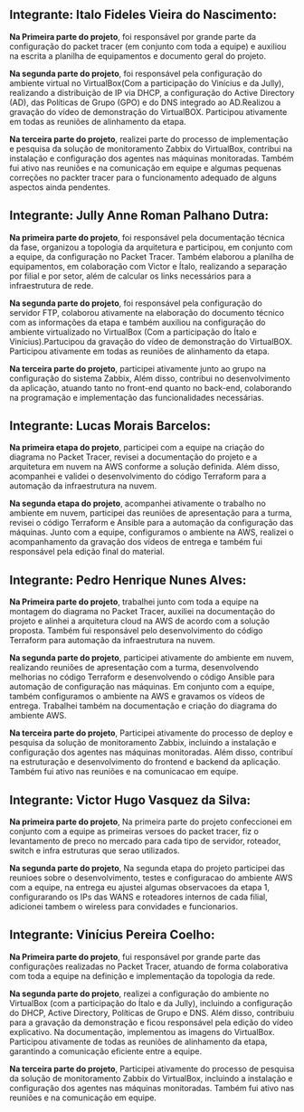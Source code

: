 ## Integrante: Italo Fideles Vieira do Nascimento:

**Na Primeira parte do projeto**, foi responsável por grande parte da configuração do packet tracer (em conjunto com toda a equipe) e auxiliou na escrita a planilha de equipamentos e documento geral do projeto.

**Na segunda parte do projeto**, foi responsável pela configuração do ambiente virtual no VirtualBox(Com a participação do Vinícius e da Jully), realizando a distribuição de IP via DHCP, a configuração do Active Directory (AD), das Políticas de Grupo (GPO) e do DNS integrado ao AD.Realizou a gravação do vídeo de demonstração do VirtualBOX.
Participou ativamente em todas as reuniões de alinhamento da etapa.

**Na terceira parte do projeto**, realizei parte do processo de implementação e pesquisa da solução de monitoramento Zabbix do VirtualBox, contribui na instalação e configuração dos agentes nas máquinas monitoradas. Também fui ativo nas reuniões e na comunicação em equipe e algumas pequenas correções no packter tracer para o funcionamento adequado de alguns aspectos ainda pendentes.


## Integrante: Jully Anne Roman Palhano Dutra:

**Na primeira parte do projeto**, foi responsável pela documentação técnica da fase, organizou a topologia da arquitetura e participou, em conjunto com a equipe, da configuração no Packet Tracer. Também elaborou a planilha de equipamentos, em colaboração com Victor e Ítalo, realizando a separação por filial e por setor, além de calcular os links necessários para a infraestrutura de rede.

**Na segunda parte do projeto**, foi responsável pela configuração do servidor FTP, colaborou ativamente na elaboração do documento técnico com as informações da etapa e também auxiliou na configuração do ambiente virtualizado no VirtualBox (Com a participação do Ítalo e Vinícius).Partucipou da gravação do vídeo de demonstração do VirtualBOX.
Participou ativamente em todas as reuniões de alinhamento da etapa.

**Na terceira parte do projeto**, participei ativamente junto ao grupo na configuração do sistema Zabbix, Além disso, contribui no desenvolvimento da aplicação, atuando tanto no front-end quanto no back-end, colaborando na programação e implementação das funcionalidades necessárias.


## Integrante: Lucas Morais Barcelos:

**Na primeira etapa do projeto**, participei com a equipe na criação do diagrama no Packet Tracer, revisei a documentação do projeto e a arquitetura em nuvem na AWS conforme a solução definida. Além disso, acompanhei e validei o desenvolvimento do código Terraform para a automação da infraestrutura na nuvem.

**Na segunda etapa do projeto**, acompanhei ativamente o trabalho no ambiente em nuvem, participei das reuniões de apresentação para a turma, revisei o código Terraform e Ansible para a automação da configuração das máquinas. Junto com a equipe, configuramos o ambiente na AWS, realizei o acompanhamento da gravação dos vídeos de entrega e também fui responsável pela edição final do material.



## Integrante: Pedro Henrique Nunes Alves:

**Na Primeira parte do projeto**, trabalhei junto com toda a equipe na montagem do diagrama no Packet Tracer, auxiliei na documentação do projeto e alinhei a arquitetura cloud na AWS de acordo com a solução proposta. Também fui responsável pelo desenvolvimento do código Terraform para automação da infraestrutura na nuvem.

**Na segunda parte do projeto**, participei ativamente do ambiente em nuvem, realizando reuniões de apresentação com a turma, desenvolvendo melhorias no código Terraform e desenvolvendo o código Ansible para automação de configuração nas máquinas. Em conjunto com a equipe, também configuramos o ambiente na AWS e gravamos os vídeos de entrega. Trabalhei também na documentação e criação do diagrama do ambiente AWS.

**Na terceira parte do projeto**, Participei ativamente do processo de deploy e pesquisa da solução de monitoramento Zabbix, incluindo a instalação e configuração dos agentes nas máquinas monitoradas. Além disso, contribuí na estruturação e desenvolvimento do frontend e backend da aplicação. Também fui ativo nas reuniões e na comunicacao em equipe.

## Integrante: Victor Hugo Vasquez da Silva:

**Na primeira parte do projeto**, Na primeira parte do projeto confeccionei em conjunto com a equipe as primeiras versoes do packet tracer, fiz o levantamento de preco no mercado para cada tipo de servidor, roteador, switch e infra estruturas que serao utilizados.


**Na segunda parte do projeto**, Na segunda etapa do projeto participei das reunioes sobre o desenvolvimento, testes e configuracao do ambiente AWS com a equipe, na entrega eu ajustei algumas observacoes da etapa 1, configurarando os IPs das WANS e roteadores internos de cada filial, adicionei tambem o wireless para convidades e funcionarios.


## Integrante: Vinícius Pereira Coelho:

**Na Primeira parte do projeto**, fui responsável por grande parte das configurações realizadas no Packet Tracer, atuando de forma colaborativa com toda a equipe na definição e implementação da topologia da rede. 

**Na segunda parte do projeto**, realizei a configuração do ambiente no VirtualBox (com a participação do Ítalo e da Jully), incluindo a configuração do DHCP, Active Directory, Políticas de Grupo e DNS. Além disso, contribuiu para a gravação da demonstração e ficou responsável pela edição do vídeo explicativo. Na documentação, implementou as imagens do VirtualBox. Participou ativamente de todas as reuniões de alinhamento da etapa, garantindo a comunicação eficiente entre a equipe.

**Na terceira parte do projeto**, Participei ativamente do processo de pesquisa da solução de monitoramento Zabbix do VirtualBox, incluindo a instalação e configuração dos agentes nas máquinas monitoradas. Também fui ativo nas reuniões e na comunicação em equipe.
